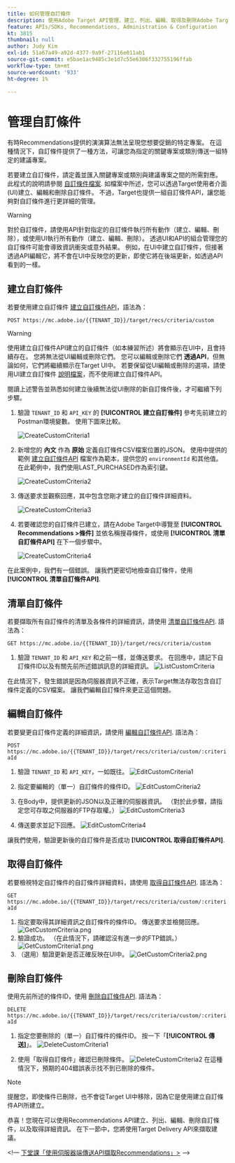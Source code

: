 ```yaml
---
title: 如何管理自訂條件
description: 使用Adobe Target API管理、建立、列出、編輯、取得及刪除Adobe Target Recommendations條件所需的步驟。
feature: APIs/SDKs, Recommendations, Administration & Configuration
kt: 3815
thumbnail: null
author: Judy Kim
exl-id: 51a67a49-a92d-4377-9a9f-27116e011ab1
source-git-commit: e5bae1ac9485c3e1d7c55e6386f332755196ffab
workflow-type: tm+mt
source-wordcount: '933'
ht-degree: 1%

---
```


# 管理自訂條件

有時Recommendations提供的演演算法無法呈現您想要促銷的特定專案。 在這種情況下，自訂條件提供了一種方法，可讓您為指定的關鍵專案或類別傳送一組特定的建議專案。

若要建立自訂條件，請定義並匯入關鍵專案或類別與建議專案之間的所需對應。 此程式的說明請參閱 [自訂條件檔案](https://experienceleague.adobe.com/docs/target/using/recommendations/criteria/recommendations-csv.html). 如檔案中所述，您可以透過Target使用者介面(UI)建立、編輯和刪除自訂條件。 不過，Target也提供一組自訂條件API，讓您能夠對自訂條件進行更詳細的管理。

>[!WARNING]
>
>對於自訂條件，請使用API針對指定的自訂條件執行所有動作（建立、編輯、刪除），或使用UI執行所有動作（建立、編輯、刪除）。 透過UI和API的組合管理您的自訂條件可能會導致資訊衝突或意外結果。 例如，在UI中建立自訂條件，但接著透過API編輯它，將不會在UI中反映您的更新，即使它將在後端更新，如透過API看到的一樣。

## 建立自訂條件

若要使用建立自訂條件 [建立自訂條件API](https://developers.adobetarget.com/api/recommendations/#operation/createCriteriaCustom)，語法為：

`POST https://mc.adobe.io/{{TENANT_ID}}/target/recs/criteria/custom`

>[!WARNING]
>
>使用建立自訂條件API建立的自訂條件（如本練習所述）將會顯示在UI中，且會持續存在。 您將無法從UI編輯或刪除它們。 您可以編輯或刪除它們 **透過API**，但無論如何，它們將繼續顯示在Target UI中。 若要保留從UI編輯或刪除的選項，請使用UI建立自訂條件 [說明檔案](https://experienceleague.adobe.com/docs/target/using/recommendations/criteria/recommendations-csv.html)，而不使用建立自訂條件API。

閱讀上述警告並熟悉如何建立後續無法從UI刪除的新自訂條件後，才可繼續下列步驟。

1. 驗證 `TENANT_ID` 和 `API_KEY` 的 **[!UICONTROL 建立自訂條件]** 參考先前建立的Postman環境變數。 使用下圖來比較。

   ![CreateCustomCriteria1](assets/CreateCustomCriteria1.png)

1. 新增您的 **內文** 作為 **原始** 定義自訂條件CSV檔案位置的JSON。 使用中提供的範例 [建立自訂條件API](https://developers.adobetarget.com/api/recommendations/#operation/getAllCriteriaCustom) 檔案作為範本，提供您的 `environmentId` 和其他值。 在此範例中，我們使用LAST_PURCHASED作為索引鍵。

   ![CreateCustomCriteria2](assets/CreateCustomCriteria2.png)

1. 傳送要求並觀察回應，其中包含您剛才建立的自訂條件詳細資料。

   ![CreateCustomCriteria3](assets/CreateCustomCriteria3.png)

1. 若要確認您的自訂條件已建立，請在Adobe Target中導覽至 **[!UICONTROL Recommendations >條件]** 並依名稱搜尋條件，或使用 **[!UICONTROL 清單自訂條件API]** 在下一個步驟中。

   ![CreateCustomCriteria4](assets/CreateCustomCriteria4.png)

在此案例中，我們有一個錯誤。 讓我們更密切地檢查自訂條件，使用 **[!UICONTROL 清單自訂條件API]**.

## 清單自訂條件

若要擷取所有自訂條件的清單及各條件的詳細資訊，請使用 [清單自訂條件API](https://developers.adobetarget.com/api/recommendations/#operation/getAllCriteriaCustom). 語法為：

`GET https://mc.adobe.io/{{TENANT_ID}}/target/recs/criteria/custom`

1. 驗證 `TENANT_ID` 和 `API_KEY` 和之前一樣，並傳送要求。 在回應中，請記下自訂條件ID以及有關先前所述錯誤訊息的詳細資訊。
   ![ListCustomCriteria](assets/ListCustomCriteria.png)

在此情況下，發生錯誤是因為伺服器資訊不正確，表示Target無法存取包含自訂條件定義的CSV檔案。 讓我們編輯自訂條件來更正這個問題。

## 編輯自訂條件

若要變更自訂條件定義的詳細資訊，請使用 [編輯自訂條件API](https://developers.adobetarget.com/api/recommendations/#operation/updateCriteriaCustom). 語法為：

`POST https://mc.adobe.io/{{TENANT_ID}}/target/recs/criteria/custom/:criteriaId`

1. 驗證 `TENANT_ID` 和 `API_KEY`，一如既往。
   ![EditCustomCriteria1](assets/EditCustomCriteria1.png)

1. 指定要編輯的（單一）自訂條件的條件ID。
   ![EditCustomCriteria2](assets/EditCustomCriteria2.png)

1. 在Body中，提供更新的JSON以及正確的伺服器資訊。 （對於此步驟，請指定您可存取之伺服器的FTP存取權。）
   ![EditCustomCriteria3](assets/EditCustomCriteria3.png)

1. 傳送要求並記下回應。
   ![EditCustomCriteria4](assets/EditCustomCriteria4.png)

讓我們使用，驗證更新後的自訂條件是否成功 **[!UICONTROL 取得自訂條件API]**.

## 取得自訂條件

若要檢視特定自訂條件的自訂條件詳細資料，請使用 [取得自訂條件API](https://developers.adobetarget.com/api/recommendations/#operation/getCriteriaCustom). 語法為：

`GET https://mc.adobe.io/{{TENANT_ID}}/target/recs/criteria/custom/:criteriaId`

1. 指定要取得其詳細資訊之自訂條件的條件ID。 傳送要求並檢閱回應。
   ![GetCustomCriteria.png](assets/GetCustomCriteria.png)
1. 驗證成功。 （在此情況下，請確認沒有進一步的FTP錯誤。）
   ![GetCustomCriteria1.png](assets/GetCustomCriteria1.png)
1. （選用）驗證更新是否正確反映在UI中。
   ![GetCustomCriteria2.png](assets/GetCustomCriteria2.png)

## 刪除自訂條件

使用先前所述的條件ID，使用 [刪除自訂條件API](https://developers.adobetarget.com/api/recommendations/#operation/deleteCriteriaCustom). 語法為：

`DELETE https://mc.adobe.io/{{TENANT_ID}}/target/recs/criteria/custom/:criteriaId`

1. 指定您要刪除的（單一）自訂條件的條件ID。 按一下「**[!UICONTROL 傳送]**」。
   ![DeleteCustomCriteria1](assets/DeleteCustomCriteria1.png)

1. 使用「取得自訂條件」確認已刪除條件。
   ![DeleteCustomCriteria2](assets/DeleteCustomCriteria2.png)
在這種情況下，預期的404錯誤表示找不到已刪除的條件。

>[!NOTE]
>
>提醒您，即使條件已刪除，也不會從Target UI中移除，因為它是使用建立自訂條件API所建立。

恭喜！您現在可以使用Recommendations API建立、列出、編輯、刪除自訂條件，以及取得詳細資訊。 在下一節中，您將使用Target Delivery API來擷取建議。

&lt;!— [下堂課「使用伺服器端傳送API擷取Recommendations」>](fetch-recs-server-side-delivery-api.md) —>
